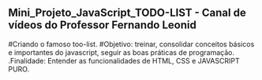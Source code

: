 ## Mini_Projeto_JavaScript_TODO-LIST - Canal de vídeos do Professor Fernando Leonid 

#Criando o famoso too-list.
#Objetivo: treinar, consolidar conceitos básicos e importantes do javascript, seguir as boas práticas de programação.
.Finalidade: Entender as funcionalidades de HTML, CSS e JAVASCRIPT PURO.
